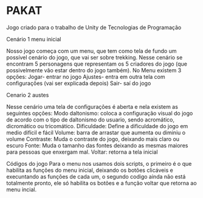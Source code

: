 # PAKAT
Jogo criado para o trabalho de Unity de Tecnologias de Programação

Cenário 1 menu inicial 

Nosso jogo começa com um menu, que tem como tela de fundo um possível cenário do jogo, que vai ser sobre trekking. Nesse cenário se encontram 5 personagens que representam os 5 criadores do jogo (que possivelmente vão estar dentro do jogo também). 
No Menu existem 3 opções:
  Jogar- entrar no jogo 
  Ajustes- entra em outra tela com configurações (vai ser explicada depois)
  Sair- saí do jogo 
  
Cenario 2 austes 

Nesse cenário uma tela de configurações é aberta e nela existem as seguintes opções:
  Modo daltonismo: coloca a configuração visual do jogo de acordo com o tipo de daltonismo do usuario, sendo acromático, dicromático ou tricomático.
  Dificuldade: Define a dificuldade do jogo em medio difícil e fácil 
  Volume: barra de arrastar que aumenta ou diminiu o volume 
  Contraste: Muda o contraste do jogo, deixando mais claro ou escuro 
  Fonte: Muda o tamanho das fontes deixando as mesmas maiores para pessoas que enxergam mal.
  Voltar: retorna a tela inicial 
  
  Códigos do jogo 
  Para o menu nos usamos dois scripts, o primeiro é o que habilita as funções do menu inicial, deixando os botões clicáveis e execuntando as funções de cada um, o segundo codigo ainda não está totalmente pronto, ele só habilita os botões e a função voltar que retorna ao menu incial.
